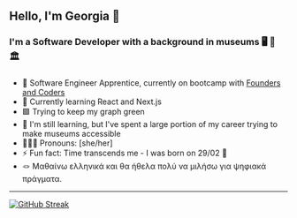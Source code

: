 ## Hello, I'm Georgia 🐠

<!--
**rockyrelay/rockyrelay** is a ✨ _special_ ✨ repository because its `README.md` (this file) appears on your GitHub profile.

Here are some ideas to get you started:

- 🔭 I’m currently working on ...
- 🌱 I’m currently learning ...
- 👯 I’m looking to collaborate on ...
- 🤔 I’m looking for help with ...
- 💬 Ask me about ...
- 📫 How to reach me: ...
- 👩🏻‍💻 Pronouns: ...
- ⚡ Fun fact: ...
-->

### I'm a Software Developer with a background in museums 🖥 🧡 🏛

### 

- 🔭 Software Engineer Apprentice, currently on bootcamp with [Founders and Coders](https://www.foundersandcoders.com)
- 🧩 Currently learning React and Next.js
- 🟩 Trying to keep my graph green
- 💬 I'm still learning, but I've spent a large portion of my career trying to make museums accessible
- 👩🏻‍💻 Pronouns: [she/her]
- ⚡ Fun fact: Time transcends me - I was born on 29/02 🐸
- 🪢 Μαθαίνω ελληνικά και θα ήθελα πολύ να μιλήσω για ψηφιακά πράγματα.

---
[![GitHub Streak](https://streak-stats.demolab.com?user=rockyrelay&theme=gotham&border_radius=18&date_format=j%20M%5B%20Y%5D)](https://git.io/streak-stats)
